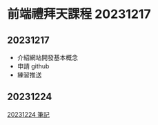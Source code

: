 # 前端禮拜天課程 20231217

## 20231217

- 介紹網站開發基本概念
- 申請 github
- 練習推送

## 20231224

[20231224 筆記](20231224.md)